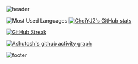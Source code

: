 ![header](https://capsule-render.vercel.app/api?type=waving&text=ChoiYJ2's%GitHub&color=gradient&customColorList=26&height=100&animation=fadeIn&fontColor=006400)

![Most Used Languages](https://github-readme-stats.vercel.app/api/top-langs/?username=ChoiYJ2&layout=compact&count_private=true&theme=vue)
[![ChoiYJ2's GitHub stats](https://github-readme-stats.vercel.app/api?username=ChoiYJ2&include_all_commits=true&count_private=true&theme=vue&show_icons=true)](https://github.com/ChoiYJ2)

[![GitHub Streak](https://streak-stats.demolab.com?user=ChoiYJ2&theme=vue&border_radius=2&exclude_days=Sun%2CMon%2CTue%2CWed%2CThu%2CFri%2CSat&card_width=770&fire=EB7F00&border=E2E2E2&stroke=E2E2E2)](https://git.io/streak-stats)

[![Ashutosh's github activity graph](https://github-readme-activity-graph.vercel.app/graph?username=ChoiYJ2&theme=vue&bg_color=white&point=90EE90&line=3CB371)](https://github.com/ashutosh00710/github-readme-activity-graph)

![footer](https://capsule-render.vercel.app/api?type=soft&color=0:F0FFF0,25:66CDAA,50:3CB371,75:66CDAA,100:F0FFF0&height=50&fontColor=006400)
